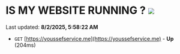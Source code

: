 # IS MY WEBSITE RUNNING ? [![](https://img.shields.io/static/v1?label=Sponsor&message=%E2%9D%A4&logo=GitHub&color=%23fe8e86)](https://github.com/sponsors/Youssef-Lehmam)

Last updated: **8/2/2025, 5:58:22 AM**

- `GET` [https://youssefservice.me](https://youssefservice.me) - **Up** (204ms)
